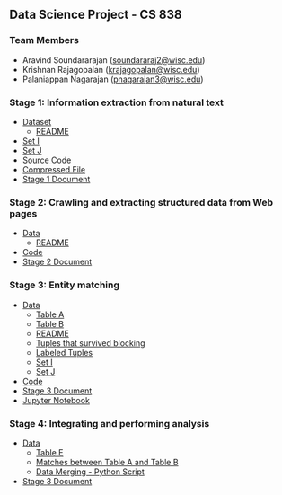 ## Data Science Project - CS 838

### Team Members
- Aravind Soundararajan (soundararaj2@wisc.edu)
- Krishnan Rajagopalan (krajagopalan@wisc.edu)
- Palaniappan Nagarajan (pnagarajan3@wisc.edu)

### Stage 1: Information extraction from natural text
- [Dataset](https://github.com/daravinds/CS-838/tree/master/Stage1-NER/mod)
	- [README](https://github.com/daravinds/CS-838/blob/master/Stage1-NER/mod/README.md)
- [Set I](https://github.com/daravinds/CS-838/tree/master/Stage1-NER/dev_set)
- [Set J](https://github.com/daravinds/CS-838/tree/master/Stage1-NER/test_set)
- [Source Code](https://github.com/daravinds/CS-838/tree/master/Stage1-NER/)
- [Compressed File](https://github.com/daravinds/CS-838/blob/master/Stage1-NER/all_files.zip)
- [Stage 1 Document](https://github.com/daravinds/CS-838/blob/master/Stage1-NER/Stage_1_Document.pdf)

### Stage 2: Crawling and extracting structured data from Web pages
- [Data](https://github.com/daravinds/CS-838/tree/master/Stage2-WebCrawling/data)
	- [README](https://github.com/daravinds/CS-838/blob/master/Stage2-WebCrawling/data/README.md)
- [Code](https://github.com/daravinds/CS-838/tree/master/Stage2-WebCrawling/code)
- [Stage 2 Document](https://github.com/daravinds/CS-838/blob/master/Stage2-WebCrawling/Stage_2_Document.pdf)

### Stage 3: Entity matching
- [Data](https://github.com/daravinds/CS-838/blob/master/Stage3-EntityMatching/DATA/)
	- [Table A](https://github.com/daravinds/CS-838/blob/master/Stage3-EntityMatching/DATA/goodreads.csv)
	- [Table B](https://github.com/daravinds/CS-838/blob/master/Stage3-EntityMatching/DATA/bookdepository.csv)
	- [README](https://github.com/daravinds/CS-838/blob/master/Stage3-EntityMatching/DATA/README.md)
	- [Tuples that survived blocking](https://github.com/daravinds/CS-838/blob/master/Stage3-EntityMatching/DATA/after_blocking_tuples.csv)
	- [Labeled Tuples](https://github.com/daravinds/CS-838/blob/master/Stage3-EntityMatching/DATA/labelled_data.csv)
	- [Set I](https://github.com/daravinds/CS-838/blob/master/Stage3-EntityMatching/DATA/train_set.csv)
	- [Set J](https://github.com/daravinds/CS-838/blob/master/Stage3-EntityMatching/DATA/test_set.csv)
- [Code](https://github.com/daravinds/CS-838/tree/master/Stage3-EntityMatching/CODE)
- [Stage 3 Document](https://github.com/daravinds/CS-838/blob/master/Stage3-EntityMatching/Stage_3_Document.pdf)
- [Jupyter Notebook](https://github.com/daravinds/CS-838/blob/master/Stage3-EntityMatching/CODE/entity_matching.ipynb)

### Stage 4: Integrating and performing analysis
- [Data](https://github.com/daravinds/CS-838/blob/master/Stage4-IntegrationAndAnalysis)
	- [Table E](https://github.com/daravinds/CS-838/blob/master/Stage4-IntegrationAndAnalysis/unified_table.csv)
	- [Matches between Table A and Table B](https://github.com/daravinds/CS-838/blob/master/Stage4-IntegrationAndAnalysis)
	- [Data Merging - Python Script](https://github.com/daravinds/CS-838/blob/master/Stage4-IntegrationAndAnalysis/generate_unified_table.ipynb)
- [Stage 3 Document](https://github.com/daravinds/CS-838/blob/master/Stage4-IntegrationAndAnalysis)
